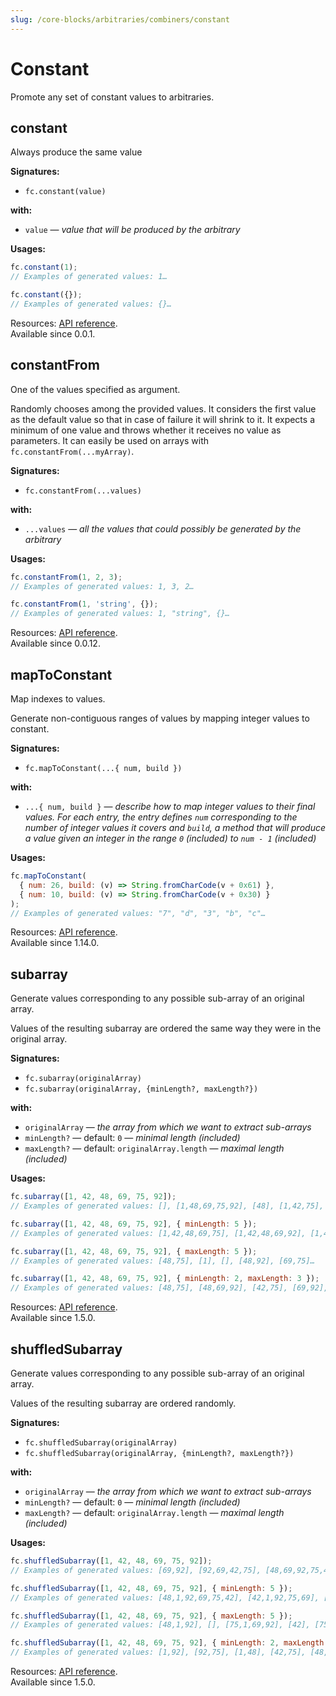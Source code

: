 ```yaml
---
slug: /core-blocks/arbitraries/combiners/constant
---
```


# Constant

Promote any set of constant values to arbitraries.

## constant

Always produce the same value

**Signatures:**

- `fc.constant(value)`

**with:**

- `value` — _value that will be produced by the arbitrary_

**Usages:**

```js
fc.constant(1);
// Examples of generated values: 1…

fc.constant({});
// Examples of generated values: {}…
```

Resources: [API reference](https://fast-check.dev/api-reference/functions/constant.html).  
Available since 0.0.1.

## constantFrom

One of the values specified as argument.

Randomly chooses among the provided values. It considers the first value as the default value so that in case of failure it will shrink to it. It expects a minimum of one value and throws whether it receives no value as parameters. It can easily be used on arrays with `fc.constantFrom(...myArray)`.

**Signatures:**

- `fc.constantFrom(...values)`

**with:**

- `...values` — _all the values that could possibly be generated by the arbitrary_

**Usages:**

```js
fc.constantFrom(1, 2, 3);
// Examples of generated values: 1, 3, 2…

fc.constantFrom(1, 'string', {});
// Examples of generated values: 1, "string", {}…
```

Resources: [API reference](https://fast-check.dev/api-reference/functions/constantFrom.html).  
Available since 0.0.12.

## mapToConstant

Map indexes to values.

Generate non-contiguous ranges of values by mapping integer values to constant.

**Signatures:**

- `fc.mapToConstant(...{ num, build })`

**with:**

- `...{ num, build }` — _describe how to map integer values to their final values. For each entry, the entry defines `num` corresponding to the number of integer values it covers and `build`, a method that will produce a value given an integer in the range `0` (included) to `num - 1` (included)_

**Usages:**

```js
fc.mapToConstant(
  { num: 26, build: (v) => String.fromCharCode(v + 0x61) },
  { num: 10, build: (v) => String.fromCharCode(v + 0x30) }
);
// Examples of generated values: "7", "d", "3", "b", "c"…
```

Resources: [API reference](https://fast-check.dev/api-reference/functions/mapToConstant.html).  
Available since 1.14.0.

## subarray

Generate values corresponding to any possible sub-array of an original array.

Values of the resulting subarray are ordered the same way they were in the original array.

**Signatures:**

- `fc.subarray(originalArray)`
- `fc.subarray(originalArray, {minLength?, maxLength?})`

**with:**

- `originalArray` — _the array from which we want to extract sub-arrays_
- `minLength?` — default: `0` — _minimal length (included)_
- `maxLength?` — default: `originalArray.length` — _maximal length (included)_

**Usages:**

```js
fc.subarray([1, 42, 48, 69, 75, 92]);
// Examples of generated values: [], [1,48,69,75,92], [48], [1,42,75], [1,48,75,92]…

fc.subarray([1, 42, 48, 69, 75, 92], { minLength: 5 });
// Examples of generated values: [1,42,48,69,75], [1,42,48,69,92], [1,42,48,75,92], [42,48,69,75,92], [1,42,69,75,92]…

fc.subarray([1, 42, 48, 69, 75, 92], { maxLength: 5 });
// Examples of generated values: [48,75], [1], [], [48,92], [69,75]…

fc.subarray([1, 42, 48, 69, 75, 92], { minLength: 2, maxLength: 3 });
// Examples of generated values: [48,75], [48,69,92], [42,75], [69,92], [1,42]…
```

Resources: [API reference](https://fast-check.dev/api-reference/functions/subarray.html).  
Available since 1.5.0.

## shuffledSubarray

Generate values corresponding to any possible sub-array of an original array.

Values of the resulting subarray are ordered randomly.

**Signatures:**

- `fc.shuffledSubarray(originalArray)`
- `fc.shuffledSubarray(originalArray, {minLength?, maxLength?})`

**with:**

- `originalArray` — _the array from which we want to extract sub-arrays_
- `minLength?` — default: `0` — _minimal length (included)_
- `maxLength?` — default: `originalArray.length` — _maximal length (included)_

**Usages:**

```js
fc.shuffledSubarray([1, 42, 48, 69, 75, 92]);
// Examples of generated values: [69,92], [92,69,42,75], [48,69,92,75,42,1], [1,42], [75]…

fc.shuffledSubarray([1, 42, 48, 69, 75, 92], { minLength: 5 });
// Examples of generated values: [48,1,92,69,75,42], [42,1,92,75,69], [69,75,92,48,1], [92,42,48,75,69], [1,69,75,92,42]…

fc.shuffledSubarray([1, 42, 48, 69, 75, 92], { maxLength: 5 });
// Examples of generated values: [48,1,92], [], [75,1,69,92], [42], [75,1,69,48,42]…

fc.shuffledSubarray([1, 42, 48, 69, 75, 92], { minLength: 2, maxLength: 3 });
// Examples of generated values: [1,92], [92,75], [1,48], [42,75], [48,69]…
```

Resources: [API reference](https://fast-check.dev/api-reference/functions/shuffledSubarray.html).  
Available since 1.5.0.
